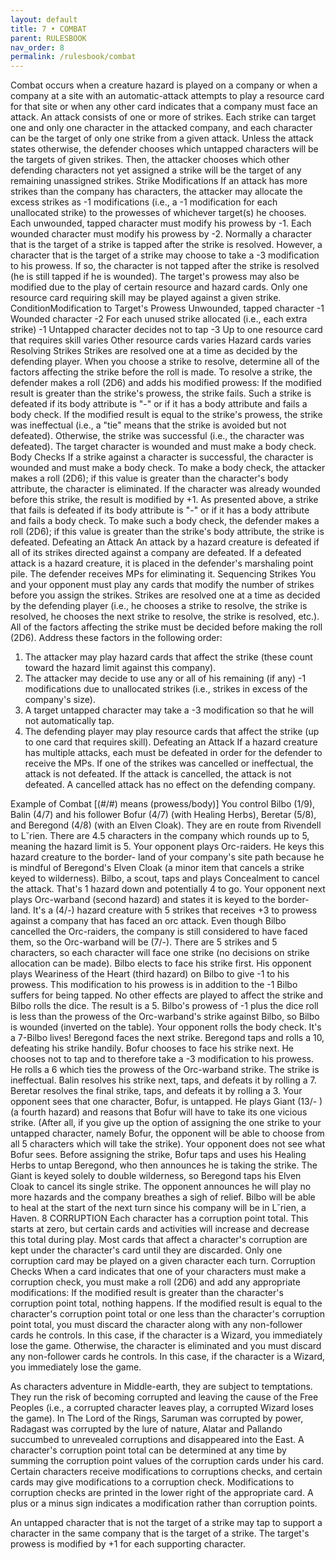 ```yaml
---
layout: default
title: 7 • COMBAT
parent: RULESBOOK
nav_order: 8
permalink: /rulesbook/combat
---
```


 Combat  occurs when a creature hazard is played on a company or when a  company
at  a  site with an automatic-attack attempts to play a resource card  for  that
site or when any other card indicates that a company must face an attack.
 An  attack consists of one or more of strikes. Each strike can target  one  and
only one character in the attacked company, and each character can be the target
of  only one strike from a given attack. Unless the attack states otherwise, the
defender chooses which untapped characters will be the targets of given strikes.
Then,  the attacker chooses which other defending characters not yet assigned  a
strike will be the target of any remaining unassigned strikes.
Strike Modifications
 If  an  attack  has more strikes than the company has characters, the  attacker
may allocate the excess strikes as -1 modifications (i.e., a -1 modification for
each unallocated strike) to the prowesses of whichever target(s) he chooses.
 Each  unwounded, tapped character must modify his prowess by -1.  Each  wounded
character must modify his prowess by -2.
 Normally a character that is the target of a strike is tapped after the  strike
is  resolved. However, a character that is the target of a strike may choose  to
take  a -3 modification to his prowess. If so, the character is not tapped after
the strike is resolved (he is still tapped if he is wounded).
 The  target's prowess may also be modified due to the play of certain  resource
and hazard cards. Only one resource card requiring skill may be played against a
given strike.
 ConditionModification to Target's Prowess
 Unwounded, tapped character            -1
 Wounded character                      -2
 For each unused strike allocated (i.e., each extra strike)  -1
 Untapped character decides not to tap  -3
 Up to one resource card that requires skill  varies
 Other resource cards               varies
 Hazard cards                       varies
Resolving Strikes
 Strikes  are  resolved one at a time as decided by the defending  player.  When
you  choose  a  strike  to resolve, determine all of the factors  affecting  the
strike before the roll is made.
 To  resolve  a  strike, the defender makes a roll (2D6) and adds  his  modified
prowess:
 If  the modified result is greater than the strike's prowess, the strike fails.
 Such  a  strike is defeated if its body attribute is "-"  or  if it has a  body
 attribute and fails a body check.
 If  the  modified  result  is equal to the strike's  prowess,  the  strike  was
 ineffectual (i.e., a "tie" means that the strike is avoided but not defeated).
 Otherwise,  the  strike was successful (i.e., the character was defeated).  The
 target character is wounded and must make a body check.
Body Checks
 If  a  strike  against a character is successful, the character is wounded  and
must  make a body check. To make a body check, the attacker makes a roll  (2D6);
if  this value is greater than the character's body attribute, the character  is
eliminated. If the character was already wounded before this strike, the  result
is modified
by +1.
 As  presented  above, a strike that fails is defeated if its body attribute  is
"-"  or  if it has a body attribute and fails a body check. To make such a  body
check,  the  defender  makes a roll (2D6); if this value  is  greater  than  the
strike's body attribute, the strike is defeated.
Defeating an Attack
 An  attack  by  a  hazard creature is defeated if all of its  strikes  directed
against a company are defeated. If a defeated attack is a hazard creature, it is
placed  in the defender's marshaling point pile. The defender receives  MPs  for
eliminating it.
Sequencing Strikes
 You  and  your opponent must play any cards that modify the number  of  strikes
before you assign the strikes.
 Strikes  are  resolved one at a time as decided by the defending player  (i.e.,
he  chooses  a  strike to resolve, the strike is resolved, he chooses  the  next
strike  to  resolve, the strike is resolved, etc.). All of the factors affecting
the  strike must be decided before making the roll (2D6). Address these  factors
in the following order:
1) The attacker may play hazard cards that affect the strike (these count toward
 the hazard limit against this company).
2) The attacker may decide to use any or all of his remaining (if any) -1
 modifications due to unallocated strikes (i.e., strikes in excess of the
 company's size).
3) A target untapped character may take a -3 modification so that he will not
 automatically tap.
4) The defending player may play resource cards that affect the strike (up to
 one card that requires skill).
Defeating an Attack
 If  a hazard creature has multiple attacks, each must be defeated in order  for
the defender to receive the MPs.
 If  one  of  the  strikes  was  cancelled or ineffectual,  the  attack  is  not
defeated.  If the attack is cancelled, the attack is not defeated.  A  cancelled
attack has no effect on the defending company.
                                       
Example of Combat [(#/#) means (prowess/body)]
 You  control  Bilbo  (1/9),  Balin (4/7) and his  follower  Bofur  (4/7)  (with
Healing  Herbs), Beretar (5/8), and Beregond (4/8) (with an Elven  Cloak).  They
are  en  route from Rivendell to L˘rien. There are 4.5 characters in the company
which rounds up to 5, meaning the hazard limit is 5.
 Your  opponent plays Orc-raiders. He keys this hazard creature to  the  border-
land of your company's site path because he is mindful of Beregond's Elven Cloak
(a  minor item that cancels a strike keyed to wilderness). Bilbo, a scout,  taps
and plays Concealment to cancel the attack. That's 1 hazard down and potentially
4 to go.
 Your opponent next plays Orc-warband (second hazard) and states it is keyed  to
the border-land. It's a (4/-) hazard creature with 5 strikes that receives +3 to
prowess  against  a  company  that has faced an orc attack.  Even  though  Bilbo
cancelled  the Orc-raiders, the company is still considered to have faced  them,
so the Orc-warband will be
(7/-).  There  are 5 strikes and 5 characters, so each character will  face  one
strike (no decisions on strike allocation can be made). Bilbo elects to face his
strike first. His opponent plays Weariness of the Heart (third hazard) on  Bilbo
to  give  -1 to his prowess. This modification to his prowess is in addition  to
the -1 Bilbo suffers for being tapped. No other effects are played to affect the
strike  and Bilbo rolls the dice. The result is a 5. Bilbo's prowess of -1  plus
the  dice  roll  is  less than the prowess of the Orc-warband's  strike  against
Bilbo, so Bilbo is wounded (inverted on the table). Your opponent rolls the body
check. It's a 7-Bilbo lives!
 Beregond  faces  the next strike. Beregond taps and rolls a 10,  defeating  his
strike handily. Bofur chooses to face his strike next. He chooses not to tap and
to  therefore take a -3 modification to his prowess. He rolls a 6 which ties the
prowess of the Orc-warband strike. The strike is ineffectual.
 Balin  resolves his strike next, taps, and defeats it by rolling a  7.  Beretar
resolves the final strike, taps, and defeats it by rolling a 3.
 Your opponent sees that one character, Bofur, is untapped. He plays Giant (13/-
)  (a  fourth  hazard) and reasons that Bofur will have to take its one  vicious
strike.  (After all, if you give up the option of assigning the  one  strike  to
your  untapped character, namely Bofur, the opponent will be able to choose from
all  5  characters which will take the strike). Your opponent does not see  what
Bofur  sees. Before assigning the strike, Bofur taps and uses his Healing  Herbs
to  untap  Beregond, who then announces he is taking the strike.  The  Giant  is
keyed  solely to double wilderness, so Beregond taps his Elven Cloak  to  cancel
its single strike.
 The opponent announces he will play no more hazards and the company breathes  a
sigh  of relief. Bilbo will be able to heal at the start of the next turn  since
his company will be in L˘rien, a Haven.
8  CORRUPTION
 Each  character has a corruption point total. This starts at zero, but  certain
cards  and  activities will increase and decrease this total during  play.  Most
cards  that affect a character's corruption are kept under the character's  card
until  they  are discarded. Only one corruption card may be played  on  a  given
character each turn.
Corruption Checks
 When  a  card  indicates  that one of your characters must  make  a  corruption
check, you must make a roll (2D6) and add any appropriate modifications:
  If  the  modified  result  is  greater than the character's  corruption  point
  total, nothing happens.
  If  the modified result is equal to the character's corruption point total  or
  one  less  than the character's corruption point total, you must  discard  the
  character along with any non-follower cards he controls. In this case, if  the
  character is a Wizard, you immediately lose the game.
  Otherwise,  the character is eliminated and you must discard any  non-follower
  cards  he  controls.  In  this  case,  if  the  character  is  a  Wizard,  you
  immediately lose the game.
                                       
 As  characters adventure in Middle-earth, they are subject to temptations. They
run  the  risk  of becoming corrupted and leaving the cause of the Free  Peoples
(i.e., a corrupted character leaves play, a corrupted Wizard loses the game). In
The Lord of the Rings, Saruman was corrupted by power, Radagast was corrupted by
the  lure of nature, Alatar and Pallando succumbed to unrevealed corruptions and
disappeared into the East.
 A  character's corruption point total can be determined at any time by  summing
the  corruption  point values of the corruption cards under  his  card.  Certain
characters  receive modifications to corruptions checks, and certain  cards  may
give modifications to a corruption check. Modifications to corruption checks are
printed  in  the  lower right of the appropriate card. A plus or  a  minus  sign
indicates a modification rather than corruption points.

 An  untapped character that is not the target of a strike may tap to support  a
character  in  the  same company that is the target of a  strike.  The  target's
prowess is modified by +1 for each supporting character.

